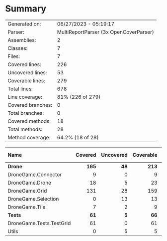 ﻿# Summary
|||
|:---|:---|
| Generated on: | 06/27/2023 - 05:19:17 |
| Parser: | MultiReportParser (3x OpenCoverParser) |
| Assemblies: | 2 |
| Classes: | 7 |
| Files: | 7 |
| Covered lines: | 226 |
| Uncovered lines: | 53 |
| Coverable lines: | 279 |
| Total lines: | 678 |
| Line coverage: | 81% (226 of 279) |
| Covered branches: | 0 |
| Total branches: | 0 |
| Covered methods: | 18 |
| Total methods: | 28 |
| Method coverage: | 64.2% (18 of 28) |

|**Name**|**Covered**|**Uncovered**|**Coverable**|**Total**|**Line coverage**|**Covered**|**Total**|**Branch coverage**|**Covered**|**Total**|**Method coverage**|
|:---|---:|---:|---:|---:|---:|---:|---:|---:|---:|---:|---:|
|**Drone**|**165**|**48**|**213**|**548**|**77.4%**|**0**|**0**|****|**14**|**23**|**60.8%**|
|DroneGame.Connector|9|0|9|28|100%|0|0||1|1|100%|
|DroneGame.Drone|18|5|23|64|78.2%|0|0||1|2|50%|
|DroneGame.Grid|131|28|159|368|82.3%|0|0||11|15|73.3%|
|DroneGame.Selection|0|13|13|41|0%|0|0||0|2|0%|
|DroneGame.Tile|7|2|9|47|77.7%|0|0||1|3|33.3%|
|**Tests**|**61**|**5**|**66**|**130**|**92.4%**|**0**|**0**|****|**4**|**5**|**80%**|
|DroneGame.Tests.TestGrid|61|0|61|119|100%|0|0||4|4|100%|
|Utils|0|5|5|11|0%|0|0||0|1|0%|

